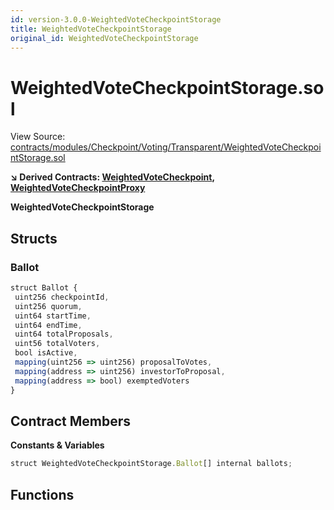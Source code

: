 ```yaml
---
id: version-3.0.0-WeightedVoteCheckpointStorage
title: WeightedVoteCheckpointStorage
original_id: WeightedVoteCheckpointStorage
---
```


# WeightedVoteCheckpointStorage.sol

View Source: [contracts/modules/Checkpoint/Voting/Transparent/WeightedVoteCheckpointStorage.sol](../../contracts/modules/Checkpoint/Voting/Transparent/WeightedVoteCheckpointStorage.sol)

**↘ Derived Contracts: [WeightedVoteCheckpoint](WeightedVoteCheckpoint.md), [WeightedVoteCheckpointProxy](WeightedVoteCheckpointProxy.md)**

**WeightedVoteCheckpointStorage**

## Structs
### Ballot

```js
struct Ballot {
 uint256 checkpointId,
 uint256 quorum,
 uint64 startTime,
 uint64 endTime,
 uint64 totalProposals,
 uint56 totalVoters,
 bool isActive,
 mapping(uint256 => uint256) proposalToVotes,
 mapping(address => uint256) investorToProposal,
 mapping(address => bool) exemptedVoters
}
```

## Contract Members
**Constants & Variables**

```js
struct WeightedVoteCheckpointStorage.Ballot[] internal ballots;

```

## Functions

